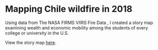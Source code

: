 # Mapping Chile wildfire in 2018

Using data from The NASA FIRMS VIIRS Fire Data , I created a story map
examining wealth and economic mobility among the students of every college or
university in the U.S.


View the story map [here](https://cdn.rawgit.com/fangnandu/wildfirevisualization/455b6628/wildfirevisualization/index.html).


